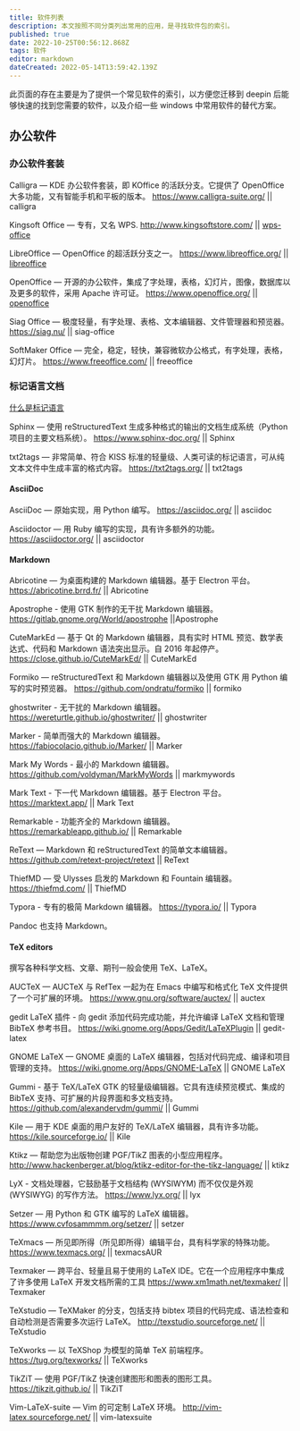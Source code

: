 ```yaml
---
title: 软件列表
description: 本文按照不同分类列出常用的应用，是寻找软件包的索引。
published: true
date: 2022-10-25T00:56:12.868Z
tags: 软件
editor: markdown
dateCreated: 2022-05-14T13:59:42.139Z
---
```



此页面的存在主要是为了提供一个常见软件的索引，以方便您迁移到 deepin 后能够快速的找到您需要的软件，以及介绍一些 windows 中常用软件的替代方案。

## 办公软件

### 办公软件套装

Calligra — KDE 办公软件套装，即 KOffice 的活跃分支。它提供了 OpenOffice 大多功能，又有智能手机和平板的版本。
https://www.calligra-suite.org/ || calligra

Kingsoft Office — 专有，又名 WPS.
http://www.kingsoftstore.com/ || [wps-office](https://wiki.deepin.org/zh/%E8%BD%AF%E4%BB%B6/%E5%8A%9E%E5%85%AC/Office%E4%B8%89%E4%BB%B6%E5%A5%97/WPS_Office)

LibreOffice — OpenOffice 的超活跃分支之一。
https://www.libreoffice.org/ || [libreoffice](https://wiki.deepin.org/zh/%E8%BD%AF%E4%BB%B6/%E5%8A%9E%E5%85%AC/Office%E4%B8%89%E4%BB%B6%E5%A5%97/LibreOffice)

OpenOffice — 开源的办公软件，集成了字处理，表格，幻灯片，图像，数据库以及更多的软件，采用 Apache 许可证。
https://www.openoffice.org/ || [openoffice](https://wiki.deepin.org/zh/%E8%BD%AF%E4%BB%B6/%E5%8A%9E%E5%85%AC/Office%E4%B8%89%E4%BB%B6%E5%A5%97/OpenOffice)

Siag Office — 极度轻量，有字处理、表格、文本编辑器、文件管理器和预览器。
https://siag.nu/ || siag-office

SoftMaker Office — 完全，稳定，轻快，兼容微软办公格式，有字处理，表格，幻灯片。
https://www.freeoffice.com/ || freeoffice

### 标记语言文档

[什么是标记语言](https://baike.baidu.com/item/%E6%A0%87%E8%AE%B0%E8%AF%AD%E8%A8%80/5964436)

Sphinx — 使用 reStructuredText 生成多种格式的输出的文档生成系统（Python 项目的主要文档系统）。
https://www.sphinx-doc.org/ || Sphinx

txt2tags — 非常简单、符合 KISS 标准的轻量级、人类可读的标记语言，可从纯文本文件中生成丰富的格式内容。
https://txt2tags.org/ || txt2tags

#### AsciiDoc

AsciiDoc — 原始实现，用 Python 编写。
https://asciidoc.org/ || asciidoc

Asciidoctor — 用 Ruby 编写的实现，具有许多额外的功能。
https://asciidoctor.org/ || asciidoctor

#### Markdown

Abricotine — 为桌面构建的 Markdown 编辑器。基于 Electron 平台。
https://abricotine.brrd.fr/ || Abricotine 

Apostrophe - 使用 GTK 制作的无干扰 Markdown 编辑器。
https://gitlab.gnome.org/World/apostrophe ||Apostrophe

CuteMarkEd — 基于 Qt 的 Markdown 编辑器，具有实时 HTML 预览、数学表达式、代码和 Markdown 语法突出显示。自 2016 年起停产。
https://close.github.io/CuteMarkEd/ || CuteMarkEd

Formiko — reStructuredText 和 Markdown 编辑器以及使用 GTK 用 Python 编写的实时预览器。
https://github.com/ondratu/formiko || formiko

ghostwriter - 无干扰的 Markdown 编辑器。
https://wereturtle.github.io/ghostwriter/ || ghostwriter

Marker - 简单而强大的 Markdown 编辑器。
https://fabiocolacio.github.io/Marker/ || Marker

Mark My Words - 最小的 Markdown 编辑器。
https://github.com/voldyman/MarkMyWords || markmywords

Mark Text - 下一代 Markdown 编辑器。基于 Electron 平台。
https://marktext.app/ || Mark Text

Remarkable - 功能齐全的 Markdown 编辑器。
https://remarkableapp.github.io/ || Remarkable

ReText — Markdown 和 reStructuredText 的简单文本编辑器。
https://github.com/retext-project/retext || ReText

ThiefMD — 受 Ulysses 启发的 Markdown 和 Fountain 编辑器。
https://thiefmd.com/ || ThiefMD 

Typora - 专有的极简 Markdown 编辑器。
https://typora.io/ || Typora

Pandoc 也支持 Markdown。

#### TeX editors

撰写各种科学文档、文章、期刊一般会使用 TeX、LaTeX。

AUCTeX — AUCTeX 与 RefTex 一起为在 Emacs 中编写和格式化 TeX 文件提供了一个可扩展的环境。
https://www.gnu.org/software/auctex/ || auctex

gedit LaTeX 插件 - 向 gedit 添加代码完成功能，并允许编译 LaTeX 文档和管理 BibTeX 参考书目。
https://wiki.gnome.org/Apps/Gedit/LaTeXPlugin || gedit-latex

GNOME LaTeX — GNOME 桌面的 LaTeX 编辑器，包括对代码完成、编译和项目管理的支持。
https://wiki.gnome.org/Apps/GNOME-LaTeX || GNOME LaTeX

Gummi - 基于 TeX/LaTeX GTK 的轻量级编辑器。它具有连续预览模式、集成的 BibTeX 支持、可扩展的片段界面和多文档支持。
https://github.com/alexandervdm/gummi/ || Gummi 

Kile — 用于 KDE 桌面的用户友好的 TeX/LaTeX 编辑器，具有许多功能。
https://kile.sourceforge.io/ || Kile

Ktikz — 帮助您为出版物创建 PGF/TikZ 图表的小型应用程序。
http://www.hackenberger.at/blog/ktikz-editor-for-the-tikz-language/ || ktikz

LyX - 文档处理器，它鼓励基于文档结构 (WYSIWYM) 而不仅仅是外观 (WYSIWYG) 的写作方法。
https://www.lyx.org/ || lyx

Setzer — 用 Python 和 GTK 编写的 LaTeX 编辑器。
https://www.cvfosammmm.org/setzer/ || setzer

TeXmacs — 所见即所得（所见即所得）编辑平台，具有科学家的特殊功能。
https://www.texmacs.org/ || texmacsAUR

Texmaker — 跨平台、轻量且易于使用的 LaTeX IDE。它在一个应用程序中集成了许多使用 LaTeX 开发文档所需的工具
https://www.xm1math.net/texmaker/ || Texmaker

TeXstudio — TeXMaker 的分支，包括支持 bibtex 项目的代码完成、语法检查和自动检测是否需要多次运行 LaTeX。
http://texstudio.sourceforge.net/ || TeXstudio

TeXworks — 以 TeXShop 为模型的简单 TeX 前端程序。
https://tug.org/texworks/ || TeXworks

TikZiT — 使用 PGF/TikZ 快速创建图形和图表的图形工具。
https://tikzit.github.io/ || TikZiT

Vim-LaTeX-suite — Vim 的可定制 LaTeX 环境。
http://vim-latex.sourceforge.net/ || vim-latexsuite

